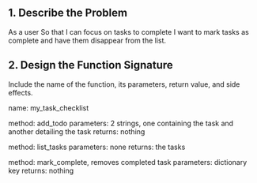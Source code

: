 ## 1. Describe the Problem
As a user
So that I can focus on tasks to complete
I want to mark tasks as complete and have them disappear from the list.

## 2. Design the Function Signature
Include the name of the function, its parameters, return value, and side effects.

name: my_task_checklist

method: add_todo 
parameters: 2 strings, one containing the task and another detailing the task 
returns: nothing

method: list_tasks 
parameters: none 
returns: the tasks

method: mark_complete, removes completed task
parameters: dictionary key
returns: nothing